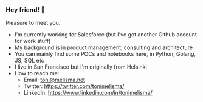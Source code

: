 ### Hey friend! 👋

Pleasure to meet you.

- I’m currently working for Salesforce (but I've got another Github account for work stuff)
- My background is in product management, consulting and architecture
- You can mainly find some POCs and notebooks here, in Python, Golang, JS, SQL etc
- I live in San Francisco but I'm originally from Helsinki
- How to reach me:
  - Email: toni@melisma.net
  - Twitter: https://twitter.com/tonimelisma/
  - LinkedIn: https://www.linkedin.com/in/tonimelisma/
